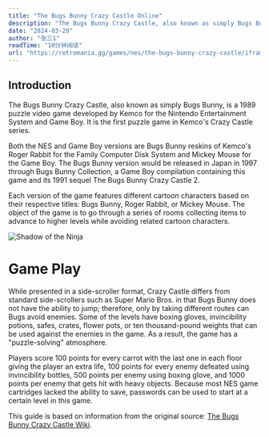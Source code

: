 ```yaml
---
title: "The Bugs Bunny Crazy Castle Online"
description: "The Bugs Bunny Crazy Castle, also known as simply Bugs Bunny, is a 1989 puzzle video game developed by Kemco for the Nintendo Entertainment System and Game Boy. It is the first puzzle game in Kemco's Crazy Castle series."
date: "2024-03-29"
author: "张三1"
readTime: "10分钟阅读"
url: "https://retromania.gg/games/nes/the-bugs-bunny-crazy-castle/iframe"
---
```


## Introduction 

The Bugs Bunny Crazy Castle, also known as simply Bugs Bunny, is a 1989 puzzle video game developed by Kemco for the Nintendo Entertainment System and Game Boy. It is the first puzzle game in Kemco's Crazy Castle series.

Both the NES and Game Boy versions are Bugs Bunny reskins of Kemco's Roger Rabbit for the Family Computer Disk System and Mickey Mouse for the Game Boy. The Bugs Bunny version would be released in Japan in 1997 through Bugs Bunny Collection, a Game Boy compilation containing this game and its 1991 sequel The Bugs Bunny Crazy Castle 2.

Each version of the game features different cartoon characters based on their respective titles: Bugs Bunny, Roger Rabbit, or Mickey Mouse. The object of the game is to go through a series of rooms collecting items to advance to higher levels while avoiding related cartoon characters.

![Shadow of the Ninja](https://pica.zhimg.com/v2-55fa58c6d39862a8ed06d13ca0882ada_1440w.jpg)

# Game Play

While presented in a side-scroller format, Crazy Castle differs from standard side-scrollers such as Super Mario Bros. in that Bugs Bunny does not have the ability to jump; therefore, only by taking different routes can Bugs avoid enemies. Some of the levels have boxing gloves, invincibility potions, safes, crates, flower pots, or ten thousand-pound weights that can be used against the enemies in the game. As a result, the game has a "puzzle-solving" atmosphere.

Players score 100 points for every carrot with the last one in each floor giving the player an extra life, 100 points for every enemy defeated using invincibility bottles, 500 points per enemy using boxing glove, and 1000 points per enemy that gets hit with heavy objects. Because most NES game cartridges lacked the ability to save, passwords can be used to start at a certain level in this game.

This guide is based on information from the original source: [The Bugs Bunny Crazy Castle Wiki](https://en.wikipedia.org/wiki/The_Bugs_Bunny_Crazy_Castle).